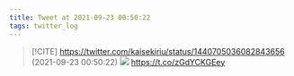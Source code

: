 ```yaml
---
title: Tweet at 2021-09-23 00:50:22
tags: twitter_log
---
```


> [!CITE] https://twitter.com/kaisekiriu/status/1440705036082843656 (2021-09-23 00:50:22)
> ![](https://twitter.com/kaisekiriu/status/1440705036082843656)
> https://t.co/zGdYCKGEey
